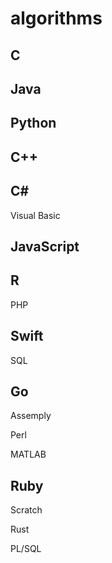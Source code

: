 # algorithms

## C

## Java

## Python

## C++

## C#

Visual Basic

## JavaScript

## R

PHP

## Swift

SQL

## Go

Assemply

Perl

MATLAB

## Ruby

Scratch

Rust

PL/SQL
